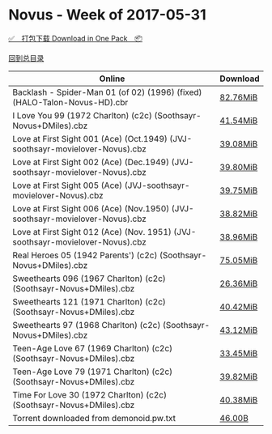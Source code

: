 # Novus - Week of 2017-05-31

[✅&emsp;打包下载 Download in One Pack&emsp;📦](https://pan.baidu.com/s/1pLKEbiz)

[回到总目录](https://github.com/alicewish/markdown/blob/master/Catalogs.md)



Online | Download
--- | ---
Backlash - Spider-Man 01 (of 02) (1996) (fixed) (HALO-Talon-Novus-HD).cbr | [82.76MiB](https://pan.baidu.com/s/1pLKEbiz#list/path=%2FNovus%20-%20Week%20of%202017%20Q2%2FNovus%20-%20Week%20of%202017-05-31%2F%E3%82%BD%E3%82%A6%E3%82%BF%E3%82%B1%E3%82%B5%E3%82%AB%E3%82%B1%E3%82%B5%E3%82%B5%E3%82%A4%E3%82%A2%E3%82%BD%E3%82%B1%E3%82%A2%E3%82%AD%E3%82%B9%E3%82%B1%E3%82%B5%E3%82%B3%E3%82%B1%E3%82%AA%E3%82%BB%E3%82%A4%E3%82%AD%E3%82%AF%E3%82%BB%E3%82%A8%E3%82%B3%E3%82%B5%E3%82%B9%E3%82%B5%E3%82%A8&parentPath=%2FNovus%20-%20Week%20of%202017%20Q2)
I Love You 99 (1972 Charlton) (c2c) (Soothsayr-Novus+DMiles).cbz | [41.54MiB](https://pan.baidu.com/s/1pLKEbiz#list/path=%2FNovus%20-%20Week%20of%202017%20Q2%2FNovus%20-%20Week%20of%202017-05-31%2F%E3%82%A8%E3%82%BD%E3%82%B9%E3%82%A4%E3%82%BD%E3%82%A4%E3%82%AA%E3%82%AF%E3%82%AF%E3%82%A2%E3%82%B7%E3%82%AF%E3%82%BF%E3%82%B5%E3%82%B7%E3%82%BF%E3%82%B7%E3%82%B5%E3%82%B5%E3%82%A4%E3%82%B5%E3%82%AD%E3%82%B1%E3%82%BB%E3%82%B5%E3%82%AD%E3%82%BF%E3%82%A8%E3%82%B1%E3%82%AD%E3%82%B1%E3%82%A4&parentPath=%2FNovus%20-%20Week%20of%202017%20Q2)
Love at First Sight 001 (Ace) (Oct.1949) (JVJ-soothsayr-movielover-Novus).cbz | [39.08MiB](https://pan.baidu.com/s/1pLKEbiz#list/path=%2FNovus%20-%20Week%20of%202017%20Q2%2FNovus%20-%20Week%20of%202017-05-31%2F%E3%82%B5%E3%82%AA%E3%82%B1%E3%82%B7%E3%82%AA%E3%82%A6%E3%82%AB%E3%82%BB%E3%82%AD%E3%82%A4%E3%82%AD%E3%82%BD%E3%82%A6%E3%82%A8%E3%82%A8%E3%82%BF%E3%82%B3%E3%82%A2%E3%82%A6%E3%82%AA%E3%82%AD%E3%82%AB%E3%82%AF%E3%82%AB%E3%82%AA%E3%82%AD%E3%82%B1%E3%82%BF%E3%82%AA%E3%82%BB%E3%82%AA%E3%82%AF&parentPath=%2FNovus%20-%20Week%20of%202017%20Q2)
Love at First Sight 002 (Ace) (Dec.1949) (JVJ-soothsayr-movielover-Novus).cbz | [39.80MiB](https://pan.baidu.com/s/1pLKEbiz#list/path=%2FNovus%20-%20Week%20of%202017%20Q2%2FNovus%20-%20Week%20of%202017-05-31%2F%E3%82%BB%E3%82%BD%E3%82%AD%E3%82%BF%E3%82%BB%E3%82%AA%E3%82%A8%E3%82%B3%E3%82%AD%E3%82%BF%E3%82%B9%E3%82%AB%E3%82%BD%E3%82%B5%E3%82%BD%E3%82%AF%E3%82%B5%E3%82%AF%E3%82%B5%E3%82%A4%E3%82%AA%E3%82%AB%E3%82%BF%E3%82%BB%E3%82%B3%E3%82%A4%E3%82%A6%E3%82%AA%E3%82%BD%E3%82%A6%E3%82%B5%E3%82%B1&parentPath=%2FNovus%20-%20Week%20of%202017%20Q2)
Love at First Sight 005 (Ace) (JVJ-soothsayr-movielover-Novus).cbz | [39.75MiB](https://pan.baidu.com/s/1pLKEbiz#list/path=%2FNovus%20-%20Week%20of%202017%20Q2%2FNovus%20-%20Week%20of%202017-05-31%2F%E3%82%AA%E3%82%B1%E3%82%A8%E3%82%B7%E3%82%BD%E3%82%A8%E3%82%AF%E3%82%B9%E3%82%A2%E3%82%B9%E3%82%B1%E3%82%AD%E3%82%B3%E3%82%B3%E3%82%B1%E3%82%B7%E3%82%B5%E3%82%B7%E3%82%B9%E3%82%BD%E3%82%BF%E3%82%B9%E3%82%B5%E3%82%A4%E3%82%B1%E3%82%BF%E3%82%B9%E3%82%B9%E3%82%B9%E3%82%AA%E3%82%BB%E3%82%B9&parentPath=%2FNovus%20-%20Week%20of%202017%20Q2)
Love at First Sight 006 (Ace) (Nov.1950) (JVJ-soothsayr-movielover-Novus).cbz | [38.82MiB](https://pan.baidu.com/s/1pLKEbiz#list/path=%2FNovus%20-%20Week%20of%202017%20Q2%2FNovus%20-%20Week%20of%202017-05-31%2F%E3%82%A6%E3%82%AD%E3%82%B9%E3%82%B1%E3%82%A6%E3%82%AF%E3%82%A4%E3%82%B3%E3%82%A6%E3%82%BD%E3%82%A8%E3%82%B7%E3%82%B7%E3%82%AD%E3%82%AA%E3%82%A2%E3%82%AF%E3%82%AF%E3%82%B3%E3%82%A4%E3%82%AD%E3%82%BB%E3%82%AB%E3%82%A4%E3%82%BB%E3%82%BF%E3%82%AD%E3%82%BD%E3%82%B5%E3%82%BD%E3%82%B7%E3%82%AA&parentPath=%2FNovus%20-%20Week%20of%202017%20Q2)
Love at First Sight 012 (Ace) (Nov. 1951) (JVJ-soothsayr-movielover-Novus).cbz | [38.96MiB](https://pan.baidu.com/s/1pLKEbiz#list/path=%2FNovus%20-%20Week%20of%202017%20Q2%2FNovus%20-%20Week%20of%202017-05-31%2F%E3%82%AF%E3%82%AD%E3%82%AA%E3%82%AA%E3%82%B5%E3%82%AA%E3%82%A6%E3%82%B7%E3%82%AA%E3%82%A6%E3%82%A2%E3%82%B1%E3%82%A2%E3%82%A4%E3%82%B7%E3%82%A6%E3%82%AF%E3%82%A4%E3%82%AA%E3%82%BD%E3%82%BF%E3%82%B3%E3%82%BF%E3%82%A2%E3%82%AA%E3%82%A6%E3%82%B9%E3%82%BB%E3%82%B9%E3%82%B3%E3%82%B3%E3%82%AA&parentPath=%2FNovus%20-%20Week%20of%202017%20Q2)
Real Heroes 05 (1942 Parents') (c2c) (Soothsayr-Novus+DMiles).cbz | [75.05MiB](https://pan.baidu.com/s/1pLKEbiz#list/path=%2FNovus%20-%20Week%20of%202017%20Q2%2FNovus%20-%20Week%20of%202017-05-31%2F%E3%82%AF%E3%82%A4%E3%82%B5%E3%82%B7%E3%82%A8%E3%82%A4%E3%82%AF%E3%82%B7%E3%82%BB%E3%82%B5%E3%82%BD%E3%82%BD%E3%82%B7%E3%82%AF%E3%82%B5%E3%82%A2%E3%82%AA%E3%82%BB%E3%82%A8%E3%82%BD%E3%82%A4%E3%82%A4%E3%82%A8%E3%82%AD%E3%82%A6%E3%82%AD%E3%82%B3%E3%82%AA%E3%82%BF%E3%82%AF%E3%82%AB%E3%82%A2&parentPath=%2FNovus%20-%20Week%20of%202017%20Q2)
Sweethearts 096 (1967 Charlton) (c2c) (Soothsayr-Novus+DMiles).cbz | [26.36MiB](https://pan.baidu.com/s/1pLKEbiz#list/path=%2FNovus%20-%20Week%20of%202017%20Q2%2FNovus%20-%20Week%20of%202017-05-31%2F%E3%82%BD%E3%82%AA%E3%82%A6%E3%82%B1%E3%82%B3%E3%82%AB%E3%82%AB%E3%82%B7%E3%82%AB%E3%82%A8%E3%82%A6%E3%82%B9%E3%82%A8%E3%82%AA%E3%82%B1%E3%82%AB%E3%82%A8%E3%82%AB%E3%82%B3%E3%82%BD%E3%82%BD%E3%82%AA%E3%82%AA%E3%82%B7%E3%82%AF%E3%82%A8%E3%82%A8%E3%82%B1%E3%82%B3%E3%82%B5%E3%82%A6%E3%82%BB&parentPath=%2FNovus%20-%20Week%20of%202017%20Q2)
Sweethearts 121 (1971 Charlton) (c2c) (Soothsayr-Novus+DMiles).cbz | [40.42MiB](https://pan.baidu.com/s/1pLKEbiz#list/path=%2FNovus%20-%20Week%20of%202017%20Q2%2FNovus%20-%20Week%20of%202017-05-31%2F%E3%82%BB%E3%82%BB%E3%82%B1%E3%82%BF%E3%82%A6%E3%82%B5%E3%82%B1%E3%82%BB%E3%82%BD%E3%82%A4%E3%82%B9%E3%82%B5%E3%82%AD%E3%82%AF%E3%82%BF%E3%82%B5%E3%82%B3%E3%82%BB%E3%82%B5%E3%82%AD%E3%82%A4%E3%82%BB%E3%82%A8%E3%82%B1%E3%82%B3%E3%82%AD%E3%82%B5%E3%82%BF%E3%82%AD%E3%82%B9%E3%82%B3%E3%82%B1&parentPath=%2FNovus%20-%20Week%20of%202017%20Q2)
Sweethearts 97 (1968 Charlton) (c2c) (Soothsayr-Novus+DMiles).cbz | [43.12MiB](https://pan.baidu.com/s/1pLKEbiz#list/path=%2FNovus%20-%20Week%20of%202017%20Q2%2FNovus%20-%20Week%20of%202017-05-31%2F%E3%82%A6%E3%82%B9%E3%82%B1%E3%82%BD%E3%82%BF%E3%82%B5%E3%82%A8%E3%82%A4%E3%82%A6%E3%82%B3%E3%82%AA%E3%82%B3%E3%82%A2%E3%82%B7%E3%82%AD%E3%82%BD%E3%82%B9%E3%82%B7%E3%82%A2%E3%82%AF%E3%82%B9%E3%82%AB%E3%82%B7%E3%82%A8%E3%82%BB%E3%82%A4%E3%82%B7%E3%82%AF%E3%82%AA%E3%82%B9%E3%82%AF%E3%82%B7&parentPath=%2FNovus%20-%20Week%20of%202017%20Q2)
Teen-Age Love 67 (1969 Charlton) (c2c) (Soothsayr-Novus+DMiles).cbz | [33.45MiB](https://pan.baidu.com/s/1pLKEbiz#list/path=%2FNovus%20-%20Week%20of%202017%20Q2%2FNovus%20-%20Week%20of%202017-05-31%2F%E3%82%B3%E3%82%B9%E3%82%BD%E3%82%AD%E3%82%AB%E3%82%B3%E3%82%AF%E3%82%A2%E3%82%BD%E3%82%BB%E3%82%A6%E3%82%B7%E3%82%B7%E3%82%AB%E3%82%AB%E3%82%AB%E3%82%BF%E3%82%AA%E3%82%A4%E3%82%AB%E3%82%B7%E3%82%A8%E3%82%B3%E3%82%B1%E3%82%AA%E3%82%A6%E3%82%AA%E3%82%B5%E3%82%A8%E3%82%AF%E3%82%B5%E3%82%A8&parentPath=%2FNovus%20-%20Week%20of%202017%20Q2)
Teen-Age Love 79 (1971 Charlton) (c2c) (Soothsayr-Novus+DMiles).cbz | [39.82MiB](https://pan.baidu.com/s/1pLKEbiz#list/path=%2FNovus%20-%20Week%20of%202017%20Q2%2FNovus%20-%20Week%20of%202017-05-31%2F%E3%82%A8%E3%82%A6%E3%82%B9%E3%82%AA%E3%82%BD%E3%82%BD%E3%82%AF%E3%82%BB%E3%82%A6%E3%82%A4%E3%82%B9%E3%82%A6%E3%82%B3%E3%82%AA%E3%82%BB%E3%82%B9%E3%82%B5%E3%82%AA%E3%82%AB%E3%82%AA%E3%82%AF%E3%82%AB%E3%82%A8%E3%82%B3%E3%82%A6%E3%82%B9%E3%82%B1%E3%82%AF%E3%82%BB%E3%82%B7%E3%82%AF%E3%82%AA&parentPath=%2FNovus%20-%20Week%20of%202017%20Q2)
Time For Love 30 (1972 Charlton) (c2c) (Soothsayr-Novus+DMiles).cbz | [40.38MiB](https://pan.baidu.com/s/1pLKEbiz#list/path=%2FNovus%20-%20Week%20of%202017%20Q2%2FNovus%20-%20Week%20of%202017-05-31%2F%E3%82%A6%E3%82%AD%E3%82%A8%E3%82%AA%E3%82%AB%E3%82%B9%E3%82%AA%E3%82%AF%E3%82%A4%E3%82%AA%E3%82%A6%E3%82%A8%E3%82%A2%E3%82%B5%E3%82%B7%E3%82%AA%E3%82%A4%E3%82%AD%E3%82%A8%E3%82%BD%E3%82%BB%E3%82%A2%E3%82%BF%E3%82%B5%E3%82%B5%E3%82%BB%E3%82%B5%E3%82%AA%E3%82%B7%E3%82%AF%E3%82%AA%E3%82%B1&parentPath=%2FNovus%20-%20Week%20of%202017%20Q2)
Torrent downloaded from demonoid.pw.txt | [46.00B](https://pan.baidu.com/s/1pLKEbiz#list/path=%2FNovus%20-%20Week%20of%202017%20Q2%2FNovus%20-%20Week%20of%202017-05-31%2F%E3%82%BF%E3%82%BD%E3%82%B3%E3%82%A8%E3%82%A8%E3%82%AD%E3%82%B1%E3%82%A2%E3%82%B9%E3%82%A2%E3%82%AA%E3%82%B3%E3%82%A8%E3%82%A2%E3%82%BB%E3%82%B9%E3%82%BD%E3%82%B9%E3%82%BD%E3%82%BF%E3%82%BD%E3%82%AA%E3%82%BB%E3%82%B7%E3%82%A4%E3%82%B5%E3%82%A8%E3%82%A4%E3%82%B1%E3%82%B7%E3%82%AA%E3%82%BB&parentPath=%2FNovus%20-%20Week%20of%202017%20Q2)